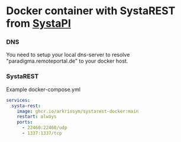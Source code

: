 # Docker container with SystaREST from [SystaPI](https://github.com/beep-projects/SystaPi)

### DNS
You need to setup your local dns-server to resolve "paradigma.remoteportal.de" to your docker host.

### SystaREST

Example docker-compose.yml
``` yml
services:
  systa-rest:
    image: ghcr.io/arkrissym/systarest-docker:main
    restart: always
    ports:
      - 22460:22460/udp
      - 1337:1337/tcp
```
